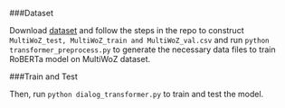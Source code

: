 ###Dataset

Download [dataset](https://github.com/ppartha03/Dialogue-Probe-Tasks-Public) and follow the steps in the repo to construct `MultiWoZ_test, MultiWoZ_train and MultiWoZ_val.csv` and run `python transformer_preprocess.py` to generate the necessary data files to train RoBERTa model on MultiWoZ dataset.

###Train and Test

Then, run `python dialog_transformer.py` to train and test the model.
